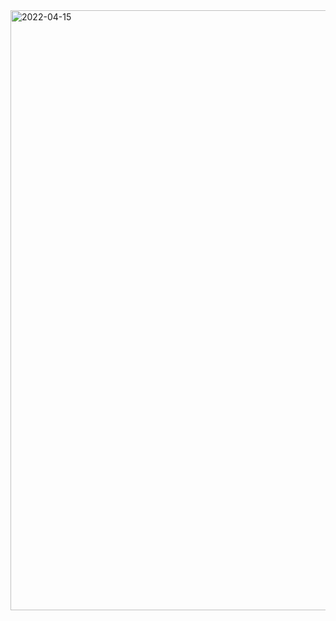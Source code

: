 
<img width="960" alt="2022-04-15" src="https://user-images.githubusercontent.com/76806313/163511143-18595755-ef6b-4880-b92c-2d479789704e.png">
